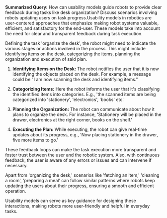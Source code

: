 **Summarized Query:** How can usability models guide robots to provide clear feedback during tasks like desk organization? Discuss scenarios involving robots updating users on task progress.Usability models in robotics are user-centered approaches that emphasize making robot systems valuable, efficient, and satisfactory for the end-user. These models take into account the need for clear and transparent feedback during task execution. 

Defining the task 'organize the desk', the robot might need to indicate the various stages or actions involved in the process. This might include identifying items on the desk, categorizing the items, planning the organization and execution of said plan.

1. **Identifying Items on the Desk:** The robot notifies the user that it is now identifying the objects placed on the desk. For example, a message could be "I am now scanning the desk and identifying items."

2. **Categorizing Items:** Here the robot informs the user that it's classifying the identified items into categories. E.g., 'the scanned items are being categorized into 'stationery', 'electronics', 'books' etc.'

3. **Planning the Organization:** The robot can communicate about how it plans to organize the desk. For instance, 'Stationery will be placed in the drawer, electronics at the right corner, books on the shelf.'

4. **Executing the Plan:** While executing, the robot can give real-time updates about its progress, e.g., 'Now placing stationery in the drawer, five more items to go.'

These feedback loops can make the task execution more transparent and foster trust between the user and the robotic system. Also, with continuous feedback, the user is aware of any errors or issues and can intervene if necessary.

Apart from 'organizing the desk,' scenarios like 'fetching an item,' 'cleaning a room', 'preparing a meal' can follow similar patterns where robots keep updating the users about their progress, ensuring a smooth and efficient operation.

Usability models can serve as key guidance for designing these interactions, making robots more user-friendly and helpful in everyday tasks.